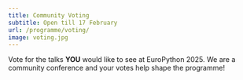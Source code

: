 ```yaml
---
title: Community Voting
subtitle: Open till 17 February
url: /programme/voting/
image: voting.jpg
---
```


Vote for the talks **YOU** would like to see at EuroPython 2025. We are a
community conference and your votes help shape the programme!
